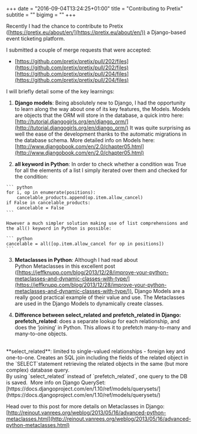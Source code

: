 +++
date = "2016-09-04T13:24:25+01:00"
title = "Contributing to Pretix"
subtitle = ""
bigimg = ""
+++

Recently I had the chance to contribute to Pretix ([https://pretix.eu/about/en/](https://pretix.eu/about/en/)) a Django-based event ticketing platform.<!--more-->

I submitted a couple of merge requests that were accepted:
 - [https://github.com/pretix/pretix/pull/202/files](https://github.com/pretix/pretix/pull/202/files) [https://github.com/pretix/pretix/pull/204/files](https://github.com/pretix/pretix/pull/204/files)

I will briefly detail some of the key learnings:


  1. **Django models**: Being absolutely new to Django, I had the opportunity to learn along the way about one of its key features, the Models.
Models are objects that the ORM will store in the database, a quick intro here: 
[http://tutorial.djangogirls.org/en/django_orm/](http://tutorial.djangogirls.org/en/django_orm/)
It was quite surprising as well the ease of the development thanks to the automatic migrations in the database schema.
More detailed info on Models here:
[http://www.djangobook.com/en/2.0/chapter05.html](http://www.djangobook.com/en/2.0/chapter05.html)


  2. **all keyword in Python**:
In order to check whether a condition was True for all the elements of a list I simply iterated over them and checked for the condition:

    ``` python
    for i, op in enumerate(positions):
        cancelable_products.append(op.item.allow_cancel)
    if False in cancelable_products:
        cancelable = False
    ```

    However a much simpler solution making use of list comprehensions and the all() keyword in Python is possible:

    ``` python
    cancelable = all([op.item.allow_cancel for op in positions])
    ```


  3. **Metaclasses in Python**:
Although I had read about Python Metaclasses in this excellent post ([https://jeffknupp.com/blog/2013/12/28/improve-your-python-metaclasses-and-dynamic-classes-with-type/](https://jeffknupp.com/blog/2013/12/28/improve-your-python-metaclasses-and-dynamic-classes-with-type/)), Django Models are a really good practical example of their value and use.
The Metaclasses are used in the Django Models to dynamically create classes.


  4. **Difference between select_related and prefetch_related in Django:**
**prefetch_related**: does a separate lookup for each relationship, and does the ‘joining’ in Python. This allows it to prefetch many-to-many and many-to-one objects.
<br>
  **select_related**: limited to single-valued relationships - foreign key and one-to-one. Creates an SQL join including the fields of the related object in the `SELECT`statement retrieving the related objects in the same (but more complex) database query.
<br>
  By using `select_related` instead of `prefetch_related`, one query to the DB is saved.
 More info on Django QuerySet: [https://docs.djangoproject.com/en/1.10/ref/models/querysets/](https://docs.djangoproject.com/en/1.10/ref/models/querysets/)


Head over to this post for more details on Metaclasses in Django: [http://reinout.vanrees.org/weblog/2013/05/16/advanced-python-metaclasses.html](http://reinout.vanrees.org/weblog/2013/05/16/advanced-python-metaclasses.html)
